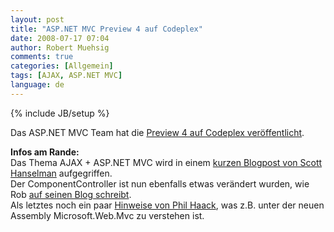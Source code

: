 ```yaml
---
layout: post
title: "ASP.NET MVC Preview 4 auf Codeplex"
date: 2008-07-17 07:04
author: Robert Muehsig
comments: true
categories: [Allgemein]
tags: [AJAX, ASP.NET MVC]
language: de
---
```

{% include JB/setup %}
<p>Das ASP.NET MVC Team hat die <a href="http://www.codeplex.com/Release/ProjectReleases.aspx?ProjectName=aspnet&amp;ReleaseId=15389">Preview 4 auf Codeplex veröffentlicht</a>.</p> <p><strong>Infos am Rande:</strong><br>Das Thema AJAX + ASP.NET MVC wird in einem <a href="http://www.hanselman.com/blog/ASPNETMVCPreview4UsingAjaxAndAjaxForm.aspx">kurzen Blogpost von Scott Hanselman</a> aufgegriffen. <br>Der ComponentController ist nun ebenfalls etwas verändert wurden, wie Rob <a href="http://blog.wekeroad.com/blog/asp-net-mvc-preview-4-componentcontroller-is-now-renderaction/">auf seinen Blog schreibt</a>.<br>Als letztes noch ein paar <a href="http://haacked.com/archive/2008/07/16/aspnetmvc-codeplex-preview4.aspx">Hinweise von Phil Haack</a>, was z.B. unter der neuen Assembly Microsoft.Web.Mvc zu verstehen ist.</p>
